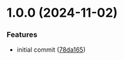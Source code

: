 # 1.0.0 (2024-11-02)


### Features

* initial commit ([78da165](https://github.com/furvester/upstream-sync/commit/78da16507b6152a7b44b4891c7b96cfca3cdd41f))
